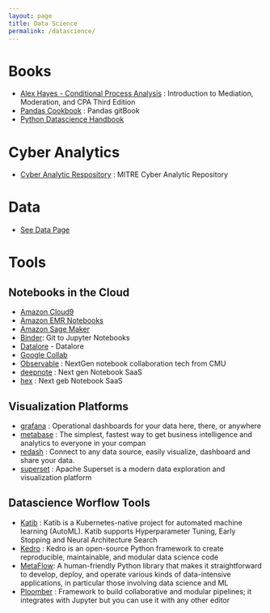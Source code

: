 ```yaml
---
layout: page
title: Data Science
permalink: /datascience/
---
```


# Books
  * [Alex Hayes - Conditional Process Analysis](http://afhayes.com/introduction-to-mediation-moderation-and-conditional-process-analysis.html) : Introduction to Mediation, Moderation, and CPA
Third Edition
  * [Pandas Cookbook](https://github.com/jvns/pandas-cookbook) : Pandas gitBook
  * [Python Datascience Handbook](https://jakevdp.github.io/PythonDataScienceHandbook/) 

# Cyber Analytics
   * [Cyber Analytic Respository](https://car.mitre.org/) : MITRE Cyber Analytic Repository
   
# Data

   * [See Data Page](data.md)
   
# Tools

## Notebooks in the Cloud

   * [Amazon Cloud9](https://aws.amazon.com/cloud9/)
   * [Amazon EMR Notebooks](https://docs.aws.amazon.com/emr/latest/ManagementGuide/emr-managed-notebooks.html)
   * [Amazon Sage Maker](https://aws.amazon.com/blogs/aws/amazon-sagemaker-studio-the-first-fully-integrated-development-environment-for-machine-learning/)
   * [Binder](https://mybinder.org/): Git to Jupyter Notebooks   
   * [Datalore](https://datalore.io/) - Datalore
   * [Google Collab](https://colab.research.google.com/?utm_source=scs-index)
   * [Observable](https://observablehq.com/) : NextGen notebook collaboration tech from CMU
   * [deepnote](https://deepnote.com/home) : Next gen Notebook SaaS
   * [hex](https://hex.tech/) : Next geb Notebook SaaS

## Visualization Platforms

   * [grafana](https://grafana.com/) : Operational dashboards for your data here, there, or anywhere
   * [metabase](https://github.com/metabase/metabase) : The simplest, fastest way to get business intelligence and analytics to everyone in your compan
   * [redash](https://github.com/getredash/redash) : Connect to any data source, easily visualize, dashboard and share your data.
   * [superset](https://superset.apache.org/) : Apache Superset is a modern data exploration and visualization platform

## Datascience Worflow Tools

   * [Katib](https://github.com/kubeflow/katib) : Katib is a Kubernetes-native project for automated machine learning (AutoML). Katib supports Hyperparameter Tuning, Early Stopping and Neural Architecture Search
   * [Kedro](https://github.com/kedro-org/kedro) : Kedro is an open-source Python framework to create reproducible, maintainable, and modular data science code
   * [MetaFlow](https://metaflow.org/):  A human-friendly Python library that makes it straightforward to develop, deploy, and operate various kinds of data-intensive applications, in particular those involving data science and ML
   * [Ploomber](https://github.com/ploomber/ploomber) : Framework to build collaborative and modular pipelines; it integrates with Jupyter but you can use it with any other editor
